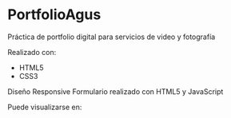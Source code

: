# PortfolioAgus
Práctica de portfolio digital para servicios de video y fotografía

Realizado con:
- HTML5
- CSS3 

Diseño Responsive
Formulario realizado con HTML5 y JavaScript

Puede visualizarse en:
